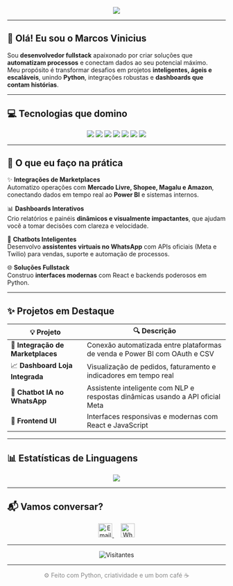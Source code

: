 <p align="center">
  <img src="https://capsule-render.vercel.app/api?type=waving&color=0:0a192f,100:00c6ff&height=220&section=header&text=Marcos%20Vinicius%20🚀&fontSize=42&fontColor=ffffff&animation=fadeIn&desc=Transformando%20Ideias%20em%20Automacoes%20e%20Dashboards%20Inteligentes&descSize=20&descAlign=65&fontAlign=50" />
</p>

---

## 👋 Olá! Eu sou o Marcos Vinicius

Sou **desenvolvedor fullstack** apaixonado por criar soluções que **automatizam processos** e conectam dados ao seu potencial máximo.  
Meu propósito é transformar desafios em projetos **inteligentes, ágeis e escaláveis**, unindo **Python**, integrações robustas e **dashboards que contam histórias**.

---

## 💻 Tecnologias que domino

<div align="center">
  <a href="#"><img src="https://img.shields.io/badge/Python-3776AB?style=for-the-badge&logo=python&logoColor=white"/></a>
  <a href="#"><img src="https://img.shields.io/badge/JavaScript-F7DF1E?style=for-the-badge&logo=javascript&logoColor=black"/></a>
  <a href="#"><img src="https://img.shields.io/badge/Node.js-339933?style=for-the-badge&logo=node.js&logoColor=white"/></a>
  <a href="#"><img src="https://img.shields.io/badge/React-20232A?style=for-the-badge&logo=react&logoColor=61DAFB"/></a>
  <a href="#"><img src="https://img.shields.io/badge/Power%20BI-F2C811?style=for-the-badge&logo=powerbi&logoColor=black"/></a>
  <a href="#"><img src="https://img.shields.io/badge/HTML5-E34F26?style=for-the-badge&logo=html5&logoColor=white"/></a>
  <a href="#"><img src="https://img.shields.io/badge/CSS3-1572B6?style=for-the-badge&logo=css3&logoColor=white"/></a>
</div>

---

## 🚀 O que eu faço na prática

✨ **Integrações de Marketplaces**  
Automatizo operações com **Mercado Livre, Shopee, Magalu e Amazon**, conectando dados em tempo real ao **Power BI** e sistemas internos.

📊 **Dashboards Interativos**  
Crio relatórios e painéis **dinâmicos e visualmente impactantes**, que ajudam você a tomar decisões com clareza e velocidade.

🤖 **Chatbots Inteligentes**  
Desenvolvo **assistentes virtuais no WhatsApp** com APIs oficiais (Meta e Twilio) para vendas, suporte e automação de processos.

🌐 **Soluções Fullstack**  
Construo **interfaces modernas** com React e backends poderosos em Python.

---

## ✨ Projetos em Destaque

| 💡 Projeto | 🔍 Descrição |
|------------|-------------|
| 🛒 **Integração de Marketplaces** | Conexão automatizada entre plataformas de venda e Power BI com OAuth e CSV |
| 📈 **Dashboard Loja Integrada** | Visualização de pedidos, faturamento e indicadores em tempo real |
| 🤖 **Chatbot IA no WhatsApp** | Assistente inteligente com NLP e respostas dinâmicas usando a API oficial Meta |
| 🎨 **Frontend UI** | Interfaces responsivas e modernas com React e JavaScript |

---

## 📊 Estatísticas de Linguagens

<p align="center">
  <img src="https://github-readme-stats.vercel.app/api/top-langs/?username=marcozmr&layout=compact&langs_count=8&theme=graywhite" />
</p>

---

## 📬 Vamos conversar?

<p align="center">
  <a href="mailto:mr.vinicius@icloud.com">
    <img src="https://img.icons8.com/ios-filled/50/ffffff/apple-mail.png" width="32" alt="Email"/>
  </a>
  &nbsp;&nbsp;&nbsp;
  <a href="https://wa.me/5516982319218">
    <img src="https://img.icons8.com/ios-filled/50/25D366/whatsapp.png" width="32" alt="WhatsApp"/>
  </a>
</p>

---

<p align="center">
  <img src="https://komarev.com/ghpvc/?username=marcozmr&style=flat-square&color=gray" alt="Visitantes"/>
</p>

---

<p align="center" style="color:#888;">
  ⚙️ Feito com Python, criatividade e um bom café ☕
</p>

